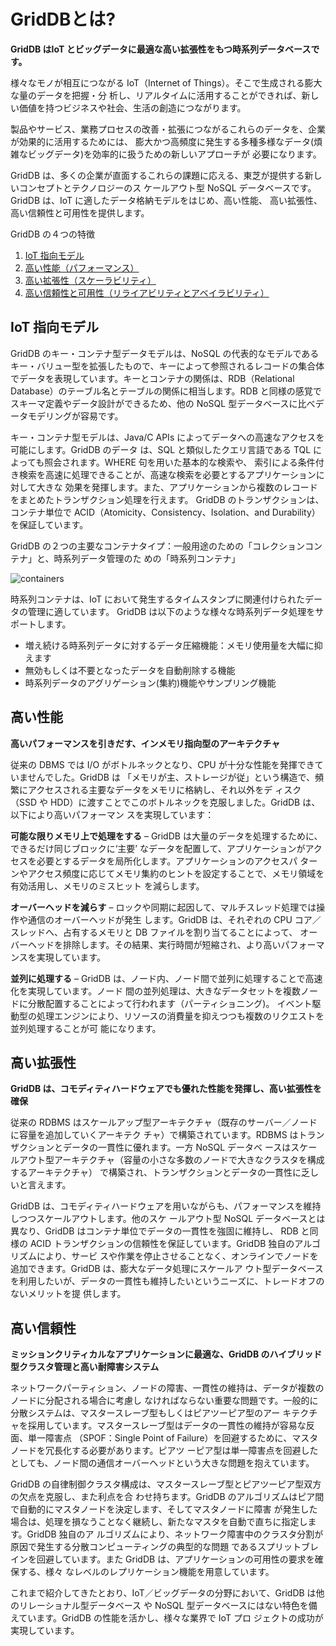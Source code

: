 # GridDBとは?

**GridDB はIoT とビッグデータに最適な高い拡張性をもつ時系列データベースです。**

様々なモノが相互につながる IoT（Internet of Things）。そこで生成される膨大な量のデータを把握・分
析し、リアルタイムに活用することができれば、新しい価値を持つビジネスや社会、生活の創造につながります。

製品やサービス、業務プロセスの改善・拡張につながるこれらのデータを、企業が効果的に活用するためには、
膨大かつ高頻度に発生する多種多様なデータ(煩雑なビッグデータ)を効率的に扱うための新しいアプローチが
必要になります。

GridDB は、多くの企業が直面するこれらの課題に応える、東芝が提供する新しいコンセプトとテクノロジーのス
ケールアウト型 NoSQL データベースです。GridDB は、IoT に適したデータ格納モデルをはじめ、高い性能、
高い拡張性、高い信頼性と可用性を提供します。

GridDB の４つの特徴
1. [IoT 指向モデル](#iot-指向モデル)
2. [高い性能（パフォーマンス）](#高い性能)
3. [高い拡張性（スケーラビリティ）](#高い拡張性)
4. [高い信頼性と可用性（リライアビリティとアベイラビリティ）](#高い信頼性)

## IoT 指向モデル
GridDB のキー・コンテナ型データモデルは、NoSQL の代表的なモデルであるキー・バリュー型を拡張したもので、キーによって参照されるレコードの集合体でデータを表現しています。キーとコンテナの関係は、RDB（Relational Database）のテーブル名とテーブルの関係に相当します。RDB と同様の感覚でスキーマ定義やデータ設計ができるため、他の NoSQL 型データベースに比べデータモデリングが容易です。

キー・コンテナ型モデルは、Java/C APIs によってデータへの高速なアクセスを可能にします。GridDB のデータ
は、SQL と類似したクエリ言語である TQL によっても照会されます。WHERE 句を用いた基本的な検索や、
索引による条件付き検索を高速に処理できることが、高速な検索を必要とするアプリケーションに対して大きな
効果を発揮します。また、アプリケーションから複数のレコードをまとめたトランザクション処理を行えます。
GridDB のトランザクションは、コンテナ単位で ACID（Atomicity、Consistency、Isolation、and
Durability）を保証しています。

GridDB の２つの主要なコンテナタイプ：一般用途のための「コレクションコンテナ」と、時系列データ管理のた
めの「時系列コンテナ」

![containers](/img/containers.png)

時系列コンテナは、IoT において発生するタイムスタンプに関連付けられたデータの管理に適しています。
GridDB は以下のような様々な時系列データ処理をサポートします。
- 増え続ける時系列データに対するデータ圧縮機能：メモリ使用量を大幅に抑えます
- 無効もしくは不要となったデータを自動削除する機能
- 時系列データのアグリゲーション(集約)機能やサンプリング機能

## 高い性能
**高いパフォーマンスを引きだす、インメモリ指向型のアーキテクチャ**

従来の DBMS では I/O がボトルネックとなり、CPU が十分な性能を発揮できていませんでした。GridDB は
「メモリが主、ストレージが従」という構造で、頻繁にアクセスされる主要なデータをメモリに格納し、それ以外をデ
ィスク（SSD や HDD）に渡すことでこのボトルネックを克服しました。GridDB は、以下により高いパフォーマン
スを実現しています：

**可能な限りメモリ上で処理をする** – GridDB は大量のデータを処理するために、できるだけ同じブロックに‘主要’
なデータを配置して、アプリケーションがアクセスを必要とするデータを局所化します。アプリケーションのアクセスパ
ターンやアクセス頻度に応じてメモリ集約のヒントを設定することで、メモリ領域を有効活用し、メモリのミスヒット
を減らします。

**オーバーヘッドを減らす** – ロックや同期に起因して、マルチスレッド処理では操作や通信のオーバーヘッドが発生
します。GridDB は、それぞれの CPU コア／スレッドへ、占有するメモリと DB ファイルを割り当てることによって、
オーバーヘッドを排除します。その結果、実行時間が短縮され、より高いパフォーマンスを実現しています。

**並列に処理する** – GridDB は、ノード内、ノード間で並列に処理することで高速化を実現しています。ノード
間の並列処理は、大きなデータセットを複数ノードに分散配置することによって行われます（パーティショニング)。
イベント駆動型の処理エンジンにより、リソースの消費量を抑えつつも複数のリクエストを並列処理することが可
能になります。

## 高い拡張性 <a href="https://www.global.toshiba/jp/products-solutions/ai-iot/griddb/product/griddb-ee.html?utm_source=griddb.net&utm_medium=referral&utm_campaign=commercial_badge"><badge text="商用版のみ" type="warning"/></a>
**GridDB は、コモディティハードウェアでも優れた性能を発揮し、高い拡張性を確保**

従来の RDBMS はスケールアップ型アーキテクチャ（既存のサーバー／ノードに容量を追加していくアーキテク
チャ）で構築されています。RDBMS はトランザクションとデータの一貫性に優れます。一方 NoSQL データベ
ースはスケールアウト型アーキテクチャ（容量の小さな多数のノードで大きなクラスタを構成するアーキテクチャ）
で構築され、トランザクションとデータの一貫性に乏しいと言えます。

GridDB は、コモディティハードウェアを用いながらも、パフォーマンスを維持しつつスケールアウトします。他のスケ
ールアウト型 NoSQL データベースとは異なり、GridDB はコンテナ単位でデータの一貫性を強固に維持し、
RDB と同様の ACID トランザクションの信頼性を保証しています。GridDB 独自のアルゴリズムにより、サービ
スや作業を停止させることなく、オンラインでノードを追加できます。GridDB は、膨大なデータ処理にスケールア
ウト型データベースを利用したいが、データの一貫性も維持したいというニーズに、トレードオフのないメリットを提
供します。

## 高い信頼性 <a href="https://www.global.toshiba/jp/products-solutions/ai-iot/griddb/product/griddb-ee.html?utm_source=griddb.net&utm_medium=referral&utm_campaign=commercial_badge"><badge text="商用版のみ" type="warning"/></a>

**ミッションクリティカルなアプリケーションに最適な、GridDB のハイブリッド型クラスタ管理と高い耐障害システム**

ネットワークパーティション、ノードの障害、一貫性の維持は、データが複数のノードに分配される場合に考慮し
なければならない重要な問題です。一般的に分散システムは、マスタースレーブ型もしくはピアツーピア型のアー
キテクチャを採用しています。マスタースレーブ型はデータの一貫性の維持が容易な反面、単一障害点
（SPOF：Single Point of Failure）を回避するために、マスタノードを冗長化する必要があります。ピアツ
ーピア型は単一障害点を回避したとしても、ノード間の通信オーバーヘッドという大きな問題を抱えています。

GridDB の自律制御クラスタ構成は、マスタースレーブ型とピアツーピア型双方の欠点を克服し、また利点を合
わせ持ちます。GridDB のアルゴリズムはピア間で自動的にマスタノードを決定します、そしてマスタノードに障害
が発生した場合は、処理を損なうことなく継続し、新たなマスタを自動で直ちに指定します。GridDB 独自のア
ルゴリズムにより、ネットワーク障害中のクラスタ分割が原因で発生する分散コンピューティングの典型的な問題
であるスプリットブレインを回避しています。また GridDB は、アプリケーションの可用性の要求を確保する、様々
なレベルのレプリケーション機能を用意しています。


これまで紹介してきたとおり、IoT／ビッグデータの分野において、GridDB は他のリレーショナル型データベース
や NoSQL 型データベースにはない特色を備えています。GridDB の性能を活かし、様々な業界で IoT プロ
ジェクトの成功が実現しています。